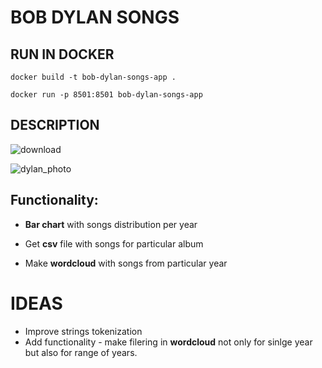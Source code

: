 # BOB DYLAN SONGS


## RUN IN DOCKER

```
docker build -t bob-dylan-songs-app .
```

```
docker run -p 8501:8501 bob-dylan-songs-app
```

## DESCRIPTION
![download](https://user-images.githubusercontent.com/79964602/143621997-542bfdba-1add-4fb8-bcd6-bd69e0fa5903.png)

![dylan_photo](https://user-images.githubusercontent.com/79964602/143622041-2b683186-762a-4cd4-a437-38ccc59292c9.jpeg)


## Functionality:

* **Bar chart** with songs distribution per year

* Get **csv** file with songs for particular album

* Make **wordcloud** with songs from particular year

# IDEAS

* Improve strings tokenization
* Add functionality - make filering in **wordcloud** not only for sinlge year but also for range of years.

